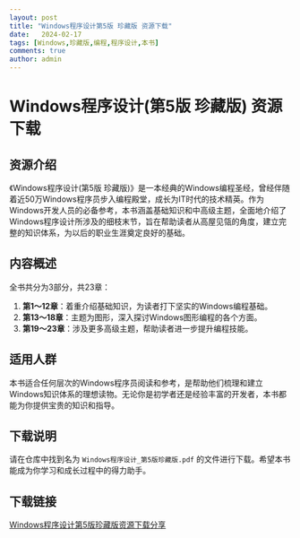 ```yaml
---
layout: post
title: "Windows程序设计第5版 珍藏版 资源下载"
date:   2024-02-17
tags: [Windows,珍藏版,编程,程序设计,本书]
comments: true
author: admin
---
```

# Windows程序设计(第5版 珍藏版) 资源下载

## 资源介绍

《Windows程序设计(第5版 珍藏版)》是一本经典的Windows编程圣经，曾经伴随着近50万Windows程序员步入编程殿堂，成长为IT时代的技术精英。作为Windows开发人员的必备参考，本书涵盖基础知识和中高级主题，全面地介绍了Windows程序设计所涉及的细枝末节，旨在帮助读者从高屋见瓴的角度，建立完整的知识体系，为以后的职业生涯奠定良好的基础。

## 内容概述

全书共分为3部分，共23章：

1. **第1～12章**：着重介绍基础知识，为读者打下坚实的Windows编程基础。
2. **第13～18章**：主题为图形，深入探讨Windows图形编程的各个方面。
3. **第19～23章**：涉及更多高级主题，帮助读者进一步提升编程技能。

## 适用人群

本书适合任何层次的Windows程序员阅读和参考，是帮助他们梳理和建立Windows知识体系的理想读物。无论你是初学者还是经验丰富的开发者，本书都能为你提供宝贵的知识和指导。

## 下载说明

请在仓库中找到名为 `Windows程序设计_第5版珍藏版.pdf` 的文件进行下载。希望本书能成为你学习和成长过程中的得力助手。

## 下载链接

[Windows程序设计第5版珍藏版资源下载分享](https://pan.quark.cn/s/293b9befe995)
